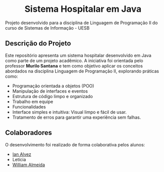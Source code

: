 <h1 align="center">Sistema Hospitalar em Java</h1>
<p>Projeto desenvolvido para a disciplina de Linguagem de Programação II do curso de Sistemas de Informação - UESB</p>

<h2>Descrição do Projeto</h2>

<p>
  Este repositório apresenta um sistema hospitalar desenvolvido em Java como parte de um projeto acadêmico. A iniciativa foi orientada pelo professor <strong>Murilo Santana</strong> e tem como objetivo aplicar os conceitos abordados na disciplina Linguagem de Programação II, explorando práticas como:  
</p>

- Programação orientada a objetos (POO)
- Manipulação de interfaces e eventos
- Estrutura de código limpo e organizado
- Trabalho em equipe
- Funcionalidades
- Interface simples e intuitiva: Visual limpo e fácil de usar.
- Tratamento de erros para garantir uma experiência sem falhas.

<h2>Colaboradores</h2>
<p>O desenvolvimento foi realizado de forma colaborativa pelos alunos:</p>

- <a href="https://github.com/IanAlvesBezerra">Ian Alvez</a>
- Letícia
- <a href="https://github.com/willalmeid">William Almeida</a>
